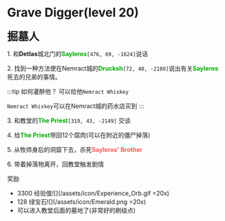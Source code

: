 # Grave Digger(level 20)
<span style="font-size: 25px;">**掘墓人**</span>

<span class="stage-index">1.</span> 和**Detlas**城北门的<font color=00AA00>**Sayleros**</font>`[476, 69, -1624]`说话

<span class="stage-index">2.</span> 找到一种方法使在Nemract城的<font color=00AA00>**Drucksh**</font>`[72, 40, -2180]`说出有关<font color=00AA00>**Sayleros**</font>死去的兄弟的事情。

:::tip 如何灌醉他？
可以给他`Nemract Whiskey`

`Nemract Whiskey`可以在Nemract城的药水店买到
:::

<span class="stage-index">3.</span> 和教堂的<font color=00AA00>**The Priest**</font>`[319, 43, -2149]` 交谈

<span class="stage-index">4.</span> 给<font color=00AA00>**The Priest**</font>带回12个腐肉(可以在附近的僵尸掉落)

<span class="stage-index">5.</span> 从牧师身后的洞窟下去，杀死<font color=FF5555>**Sayleros' Brother**</font>


<span class="stage-index">6.</span> 带着掉落物离开，回教堂触发剧情

奖励

+ 3300 经验值![](/assets/icon/Experience_Orb.gif =20x) 
+ 128 绿宝石![](/assets/icon/Emerald.png =20x)
+ 可以进入教堂后面的墓地了(非常好的刷级点)